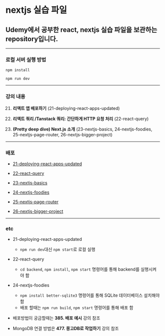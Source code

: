 # nextjs 실습 파일

## Udemy에서 공부한 react, nextjs 실습 파일을 보관하는 repository입니다.

---

### 로컬 서버 실행 방법

`npm install`

`npm run dev`

---

### 강의 내용

21. **리액트 앱 배포하기** (21-deploying-react-apps-updated)

22. **리액트 쿼리 /Tanstack 쿼리: 간단하게 HTTP 요청 처리** (22-react-query)

23. **(Pretty deep dive) Next.js 소개** (23-nextjs-basics, 24-nextjs-foodies, 25-nextjs-page-router, 26-nextjs-bigger-project)

---

### 배포

- [21-deploying-react-apps-updated](https://21-deploying-react-apps-updated.vercel.app/)

- [22-react-query](https://22-react-query.vercel.app/)

- [23-nextjs-basics](https://23-nextjs-basics.vercel.app/)

- [24-nextjs-foodies](https://24-nextjs-foodies.vercel.app/)

- [25-nextjs-page-router](https://25-nextjs-page-router.vercel.app/)

- [26-nextjs-bigger-project](https://26-nextjs-bigger-project.vercel.app/)

---

### etc

- 21-deploying-react-apps-updated

  - `npm run dev`대신 `npm start`로 로컬 실행

- 22-react-query

  - `cd backend`, `npm install`, `npm start` 명령어를 통해 backend를 실행시켜야 함

- 24-nextjs-foodies

  - `npm install better-sqlite3` 명령어를 통해 SQLite 데이터베이스 설치해야 함
  - 배포 할때는 `npm run build`, `npm start` 명령어를 통해 배포 함

- 배포방법이 궁금할때는 **385. 배포 예시** 강의 참조
- MongoDB 연결 방법은 **477. 몽고DB로 작업하기** 강의 참조
